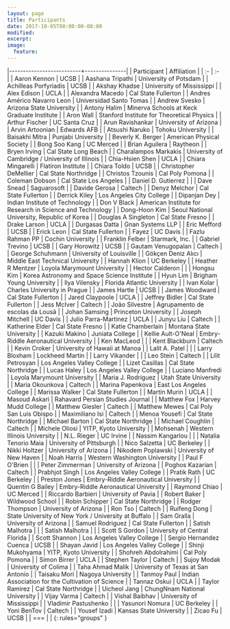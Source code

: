 ```yaml
---
layout: page
title: Participants
date: 2017-10-05T00:00:00-08:00
modified:
excerpt:
image:
  feature:
---
```


<style >
tbody tr:nth-child(odd)  {background: #FFF;}
tbody tr:nth-child(even) {background: #F5F5F5;}
tbody tr:hover {background: #ffa366;}
</style>

|--------------------------+---------------|
| Participant | Affiliation |
| :-                       | :-            |
| 	Aaron Kennon	 | 	UCSB	 |
| 	Aashana Tripathi	 | 	University of Potsdam	 |
| 	Achilleas Porfyriadis	 | 	UCSB	 |
| 	Akshay Khadse	 | 	University of Mississippi	 |
| 	Alex Edison	 | 	UCLA	 |
| 	Alexandra Macedo	 | 	Cal State Fullerton	 |
| 	Andres Américo Navarro Leon	 | 	Universidad Santo Tomas	 |
| 	Andrew Svesko	 | 	Arizona State University	 |
| 	Antony Halim	 | 	Minerva Schools at Keck Graduate Institute	 |
| 	Aron Wall	 | 	Stanford Institute for Theoretical Physics	 |
| 	Arthur Fischer	 | 	UC Santa Cruz	 |
| 	Arun Ravishankar	 | 	University of Arizona	 |
| 	Arvin Artoonian	 | 	Edwards AFB	 |
| 	Atsushi Naruko	 | 	Tohoku University	 |
| 	Baisakhi Mitra	 | 	Punjabi University	 |
| 	Beverly K. Berger	 | 	American Physical Society	 |
| 	Bong Soo Kang	 | 	UC Merced	 |
| 	Brian Aguilera	 | 	Raytheon	 |
| 	Bryen Irving	 | 	Cal State Long Beach	 |
| 	Charalampos Markakis	 | 	University of Cambridge / University of Illinois	 |
| 	Chia-Hsien Shen	 | 	UCLA	 |
| 	Chiara Mingarelli	 | 	Flatiron Institute	 |
| 	Chiara Toldo	 | 	UCSB	 |
| 	Christopher DeMellier	 | 	Cal State Northridge	 |
| 	Christos Tzounis	 | 	Cal Poly Pomona	 |
| 	Coleman Dobson	 | 	Cal State Los Angeles	 |
| 	Daniel D. Gutierrez	 | 		 |
| 	Dave Snead	 | 	Saguarosoft	 |
| 	Davide Gerosa	 | 	Caltech	 |
| 	Denyz Melchor	 | 	Cal State Fullerton	 |
| 	Derrick Kiley	 | 	Los Angeles City College	 |
| 	Dipanjan Dey	 | 	Indian Institute of Technology	 |
| 	Don V Black	 | 	American Institute for Research in Science and Technology	 |
| 	Dong-Hoon Kim	 | 	Seoul National University, Republic of Korea	 |
| 	Douglas A Singleton	 | 	Cal State Fresno	 |
| 	Drake Larson	 | 	UCLA	 |
| 	Durgasas Datta	 | 	Gnan Systems LLP	 |
| 	Eric Mefford	 | 	UCSB	 |
| 	Erick Leon	 | 	Cal State Fullerton	 |
| 	Fayez	 | 	UC Davis	 |
| 	Fazlu Rahman PP	 | 	Cochin University	 |
| 	Franklin Felber	 | 	Starmark, Inc.	 |
| 	Gabriel Trevino	 | 	UCSB	 |
| 	Gary Horowitz	 | 	UCSB	 |
| 	Gautam Venugopalan	 | 	Caltech	 |
| 	George Schuhmann	 | 	University of Louisville	 |
| 	Gökçen Deniz Alıcı	 | 	Middle East Technical University	 |
| 	Hannah Klion	 | 	UC Berkeley	 |
| 	Heather R Mentzer	 | 	Loyola Marymount University	 |
| 	Hector Calderon	 | 		 |
| 	Hongsu Kim	 | 	Korea Astronomy and Space Science Institute	 |
| 	Hyun Lim	 | 	Brigham Young University	 |
| 	Ilya Vilensky	 | 	Florida Atlantic University	 |
| 	Ivan Kolar	 | 	Charles University in Prague	 |
| 	James Hartle	 | 	UCSB	 |
| 	James Woodward	 | 	Cal State Fullerton	 |
| 	Jared Claypoole	 | 	UCLA	 |
| 	Jeffrey Bidler	 | 	Cal State Fullerton	 |
| 	Jess McIver	 | 	Caltech	 |
| 	João Silvestre	 | 	Agrupamento de escolas da Lousã	 |
| 	Johan Samsing	 | 	Princeton University	 |
| 	Joseph Mitchell	 | 	UC Davis	 |
| 	Julio Parra-Martinez	 | 	UCLA	 |
| 	Junyu Liu	 | 	Caltech	 |
| 	Katherine Elder	 | 	Cal State Fresno	 |
| 	Katie Chamberlain	 | 	Montana State University	 |
| 	Kazuki Makino	 | 	Juniata College	 |
| 	Kellie Ault-O'Neal	 | 	Embry-Riddle Aeronautical University	 |
| 	Ken MacLeod	 | 		 |
| 	Kent Blackburn	 | 	Caltech	 |
| 	Kevin Croker	 | 	University of Hawaii at Manoa	 |
| 	Lalit A. Patel	 | 		 |
| 	Larry Bloxham	 | 	Lockheed Martin	 |
| 	Larry Vikander	 | 		 |
| 	Leo Stein	 | 	Caltech	 |
| 	Lilit Petrosyan	 | 	Los Angeles Valley College	 |
| 	Lizet Casillas	 | 	Cal State Northridge	 |
| 	Lucas Haley	 | 	Los Angeles Valley College	 |
| 	Luciano Manfredi	 | 	Loyola Marymount University	 |
| 	Maria J. Rodriguez	 | 	Utah State University	 |
| 	Maria Okounkova	 | 	Caltech	 |
| 	Marina Papenkova	 | 	East Los Angeles College 	 |
| 	Marissa Walker	 | 	Cal State Fullerton	 |
| 	Martin Murin	 | 	UCLA	 |
| 	Masoud Askari	 | 	Rahavard Persian Studies Journal	 |
| 	Matthew Fox	 | 	Harvey Mudd College	 |
| 	Matthew Giesler	 | 	Caltech	 |
| 	Matthew Mewes	 | 	Cal Poly San Luis Obispo	 |
| 	Maximiliano Isi	 | 	Caltech	 |
| 	Menoa Yousefi	 | 	Cal State Northridge	 |
| 	Michael Barton	 | 	Cal State Northridge	 |
| 	Michael Coughlin	 | 	Caltech	 |
| 	Michele Oliosi	 | 	YITP, Kyoto University	 |
| 	Mohsenah 	 | 	Western Illinois University 	 |
| 	N.L. Rieger	 | 	UC Irvine	 |
| 	Nassim Kangarlou	 | 		 |
| 	Natalia Tenorio Maia	 | 	University of Pittsburgh	 |
| 	Nico Salzetta	 | 	UC Berkeley	 |
| 	Nikki Holtzer	 | 	University of Arizona	 |
| 	Nikodem Poplawski	 | 	University of New Haven	 |
| 	Noah Harris	 | 	Western Washington University	 |
| 	Paul F O'Brien	 | 		 |
| 	Peter Zimmerman	 | 	University of Arizona	 |
| 	Poghos Kazarian	 | 	Caltech	 |
| 	Prabhjot Singh	 | 	Los Angeles Valley College	 |
| 	Pratik Rath	 | 	UC Berkeley	 |
| 	Preston Jones	 | 	Embry-Riddle Aeronautical University	 |
| 	Quentin G Bailey	 | 	Embry-Riddle Aeronautical University	 |
| 	Raymond Chiao	 | 	UC Merced	 |
| 	Riccardo Barbieri	 | 	University of Pavia	 |
| 	Robert Baker	 | 	Wildwood School	 |
| 	Robin Schipper	 | 	Cal State Northridge	 |
| 	Rodger Thompson	 | 	University of Arizona	 |
| 	Ron Tso	 | 	Caltech	 |
| 	Ruifeng Dong	 | 	State University of New York / University at Buffalo	 |
| 	Sam Gralla	 | 	University of Arizona	 |
| 	Samuel Rodriguez	 | 	Cal State Fullerton	 |
| 	Satish Malhotra	 | 		 |
| 	Satish Malhotra	 | 		 |
| 	Scott S Gordon	 | 	University of Central Florida	 |
| 	Scott Shannon	 | 	Los Angeles Valley College	 |
| 	Sergio Hernandez Cuenca	 | 	UCSB	 |
| 	Shayan Javid	 | 	Los Angeles Valley College	 |
| 	Shinji Mukohyama	 | 	YITP, Kyoto University	 |
| 	Shohreh Abdolrahimi	 | 	Cal Poly Pomona	 |
| 	Simon Birrer	 | 	UCLA	 |
| 	Stephen Taylor	 | 	Caltech	 |
| 	Sujoy Modak	 | 	University of Colima	 |
| 	Taha Ahmad Malik	 | 	University of Texas at San Antonio	 |
| 	Taisaku Mori	 | 	Nagoya University	 |
| 	Tanmoy Paul	 | 	Indian Association for the Cultivation of Science	 |
| 	Tannaz Oskui	 | 	UCLA	 |
| 	Taylor Ramirez	 | 	Cal State Northridge	 |
| 	Uicheol Jang	 | 	ChungNnam National University	 |
| 	Vijay Varma	 | 	Caltech	 |
| 	Vishal Baibhav	 | 	University of Mississippi	 |
| 	Vladimir Pastushenko	 | 		 |
| 	Yasunori Nomura	 | 	UC Berkeley	 |
| 	Yoni BenTov	 | 	Caltech	 |
| 	Yousef Izadi	 | 	Kansas State University	 |
| 	Zicao Fu	 | 	UCSB	 |
| ===                      |               |
{: rules="groups" }

